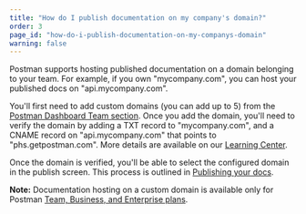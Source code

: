 ```yaml
---
title: "How do I publish documentation on my company's domain?"
order: 3
page_id: "how-do-i-publish-documentation-on-my-companys-domain"
warning: false
---
```

Postman supports hosting published documentation on a domain belonging to your team. For example, if you own "mycompany.com", you can host your published docs on "api.mycompany.com".

You'll first need to add custom domains (you can add up to 5) from the [Postman Dashboard Team section](https://go.postman.co/settings/team/general). Once you add the domain, you'll need to verify the domain by adding a TXT record to "mycompany.com", and a CNAME record on "api.mycompany.com" that points to "phs.getpostman.com". More details are available on our [Learning Center](https://learning.postman.com/docs/postman/api-documentation/custom-doc-domains/).

Once the domain is verified, you'll be able to select the configured domain in the publish screen. This process is outlined in [Publishing your docs](https://learning.postman.com/docs/postman/api-documentation/publishing-your-docs/).

**Note:** Documentation hosting on a custom domain is available only for Postman [Team, Business, and Enterprise plans](https://www.postman.com/pricing).
